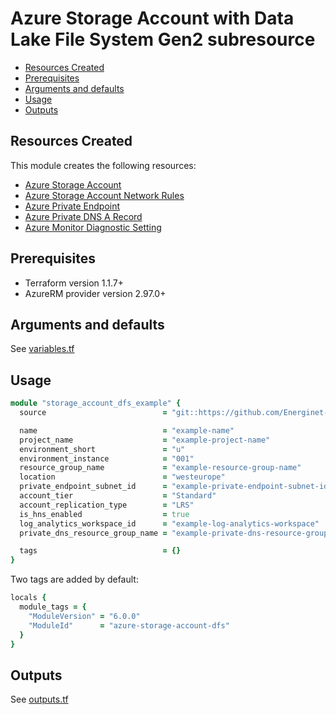 # Azure Storage Account with Data Lake File System Gen2 subresource

- [Resources Created](#resources-created)
- [Prerequisites](#prerequisites)
- [Arguments and defaults](#arguments-and-defaults)
- [Usage](#usage)
- [Outputs](#outputs)

## Resources Created

This module creates the following resources:

- [Azure Storage Account](https://registry.terraform.io/providers/hashicorp/azurerm/latest/docs/resources/storage_account)
- [Azure Storage Account Network Rules](https://registry.terraform.io/providers/hashicorp/azurerm/latest/docs/resources/storage_account_network_rules)
- [Azure Private Endpoint](https://registry.terraform.io/providers/hashicorp/azurerm/latest/docs/resources/private_endpoint)
- [Azure Private DNS A Record](https://registry.terraform.io/providers/hashicorp/azurerm/latest/docs/resources/private_dns_a_record)
- [Azure Monitor Diagnostic Setting](https://registry.terraform.io/providers/hashicorp/azurerm/latest/docs/resources/monitor_diagnostic_setting)

## Prerequisites

- Terraform version 1.1.7+
- AzureRM provider version 2.97.0+

## Arguments and defaults

See [variables.tf](./variables.tf)

## Usage

```ruby
module "storage_account_dfs_example" {
  source                          = "git::https://github.com/Energinet-DataHub/geh-terraform-modules.git//azure/storage-account-dfs?ref=6.0.0"

  name                            = "example-name"
  project_name                    = "example-project-name"
  environment_short               = "u"
  environment_instance            = "001"
  resource_group_name             = "example-resource-group-name"
  location                        = "westeurope"
  private_endpoint_subnet_id      = "example-private-endpoint-subnet-id"
  account_tier                    = "Standard"
  account_replication_type        = "LRS"
  is_hns_enabled                  = true
  log_analytics_workspace_id      = "example-log-analytics-workspace"
  private_dns_resource_group_name = "example-private-dns-resource-group-name"

  tags                            = {}
}
```

Two tags are added by default:

```ruby
locals {
  module_tags = {
    "ModuleVersion" = "6.0.0"
    "ModuleId"      = "azure-storage-account-dfs"
  }
}
```

## Outputs

See [outputs.tf](./outputs.tf)

